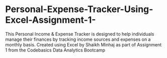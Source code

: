# Personal-Expense-Tracker-Using-Excel-Assignment-1-
This Personal Income &amp; Expense Tracker is designed to help individuals manage their finances by tracking income sources and expenses on a monthly basis. Created using Excel by Shaikh Minhaj as part of Assignment 1 from the Codebasics Data Analytics Bootcamp

